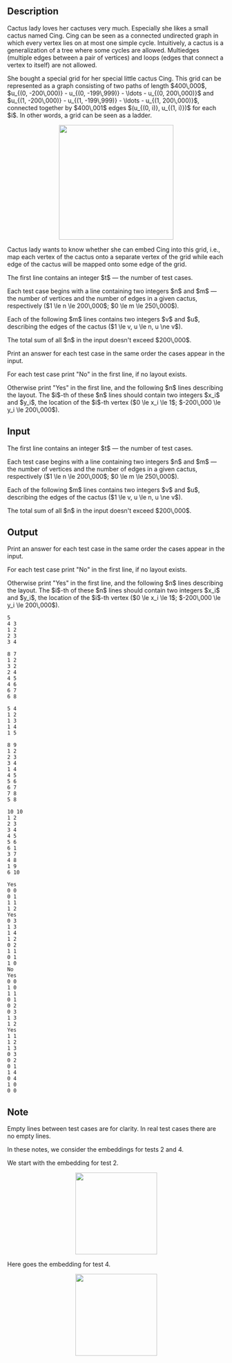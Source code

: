 ## Description

<div><p>Cactus lady loves her cactuses very much. Especially she likes a small cactus named Cing. Cing can be seen as a connected undirected graph in which every vertex lies on at most one simple cycle. Intuitively, a cactus is a generalization of a tree where some cycles are allowed. Multiedges (multiple edges between a pair of vertices) and loops (edges that connect a vertex to itself) are not allowed.</p><p>She bought a special grid for her special little cactus Cing. This grid can be represented as a graph consisting of two paths of length $400\,000$, $u_{(0, -200\,000)} - u_{(0, -199\,999)} - \ldots - u_{(0, 200\,000)}$ and $u_{(1, -200\,000)} - u_{(1, -199\,999)} - \ldots - u_{(1, 200\,000)}$, connected together by $400\,001$ edges $(u_{(0, i)}, u_{(1, i)})$ for each $i$. In other words, a grid can be seen as a ladder.</p><center> <img class="tex-graphics" src="file://R2jYLoQy.png" style="max-width: 100.0%;max-height: 100.0%;" width="265px"> </center><p>Cactus lady wants to know whether she can embed Cing into this grid, i.e., map each vertex of the cactus onto a separate vertex of the grid while each edge of the cactus will be mapped onto some edge of the grid.</p></div><div class="input-specification"><p>The first line contains an integer $t$&nbsp;— the number of test cases.</p><p>Each test case begins with a line containing two integers $n$ and $m$&nbsp;— the number of vertices and the number of edges in a given cactus, respectively ($1 \le n \le 200\,000$; $0 \le m \le 250\,000$).</p><p>Each of the following $m$ lines contains two integers $v$ and $u$, describing the edges of the cactus ($1 \le v, u \le n, u \ne v$).</p><p>The total sum of all $n$ in the input doesn't exceed $200\,000$.</p></div><div class="output-specification"><p>Print an answer for each test case in the same order the cases appear in the input.</p><p>For each test case print "<span class="tex-font-style-tt">No</span>" in the first line, if no layout exists.</p><p>Otherwise print "<span class="tex-font-style-tt">Yes</span>" in the first line, and the following $n$ lines describing the layout. The $i$-th of these $n$ lines should contain two integers $x_i$ and $y_i$, the location of the $i$-th vertex ($0 \le x_i \le 1$; $-200\,000 \le y_i \le 200\,000$).</p></div>

## Input

<p>The first line contains an integer $t$&nbsp;— the number of test cases.</p><p>Each test case begins with a line containing two integers $n$ and $m$&nbsp;— the number of vertices and the number of edges in a given cactus, respectively ($1 \le n \le 200\,000$; $0 \le m \le 250\,000$).</p><p>Each of the following $m$ lines contains two integers $v$ and $u$, describing the edges of the cactus ($1 \le v, u \le n, u \ne v$).</p><p>The total sum of all $n$ in the input doesn't exceed $200\,000$.</p>

## Output

<p>Print an answer for each test case in the same order the cases appear in the input.</p><p>For each test case print "<span class="tex-font-style-tt">No</span>" in the first line, if no layout exists.</p><p>Otherwise print "<span class="tex-font-style-tt">Yes</span>" in the first line, and the following $n$ lines describing the layout. The $i$-th of these $n$ lines should contain two integers $x_i$ and $y_i$, the location of the $i$-th vertex ($0 \le x_i \le 1$; $-200\,000 \le y_i \le 200\,000$).</p>





```input1
5
4 3
1 2
2 3
3 4

8 7
1 2
3 2
2 4
4 5
4 6
6 7
6 8

5 4
1 2
1 3
1 4
1 5

8 9
1 2
2 3
3 4
1 4
4 5
5 6
6 7
7 8
5 8

10 10
1 2
2 3
3 4
4 5
5 6
6 1
3 7
4 8
1 9
6 10
```




```output1
Yes
0 0
0 1
1 1
1 2
Yes
0 3
1 3
1 4
1 2
0 2
1 1
0 1
1 0
No
Yes
0 0
1 0
1 1
0 1
0 2
0 3
1 3
1 2
Yes
1 1
1 2
1 3
0 3
0 2
0 1
1 4
0 4
1 0
0 0
```



## Note

<p>Empty lines between test cases are for clarity. In real test cases there are no empty lines.</p><p>In these notes, we consider the embeddings for tests 2 and 4.</p><p>We start with the embedding for test 2.</p><center> <img class="tex-graphics" src="file://kSTjQ2wI.png" style="max-width: 100.0%;max-height: 100.0%;" width="189px"> </center><p>Here goes the embedding for test 4.</p><center> <img class="tex-graphics" src="file://QYjFaCvT.png" style="max-width: 100.0%;max-height: 100.0%;" width="189px"> </center>

